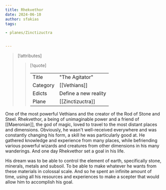 ```yaml
---
title: Rhekvethor
date: 2024-06-10
author: sfakias
tags:

- planes/Zinctizuctra


---
```

> [!attributes]
> 
> > [!quote]
> >
> > | | |
> > | --- | --- |
> > | Title | "The Agitator" |
> > | Category | [[Vethians]] |
> > | Edicts | Define a new reality |
> > | Plane | [[Zinctizuctra]] |

One of the most powerful Vethians and the creator of the Rod of Stone and Steel. Rhekvethor, a being of unimaginable power and a friend of [[Maeronian]], the god of magic, loved to travel to the most distant places and dimensions. Obviously, he wasn't well-received everywhere and was constantly changing his form, a skill he was particularly good at. He gathered knowledge and experience from many places, while befriending various powerful wizards and creatures from other dimensions in his many wanderings. And one day Rhekvethor set a goal in his life.

His dream was to be able to control the element of earth, specifically stone, minerals, metals and subsoil. To be able to make whatever he wants from these materials in colossal scale. And so he spent an infinite amount of time, using all his resources and experiences to make a scepter that would allow him to accomplish his goal.